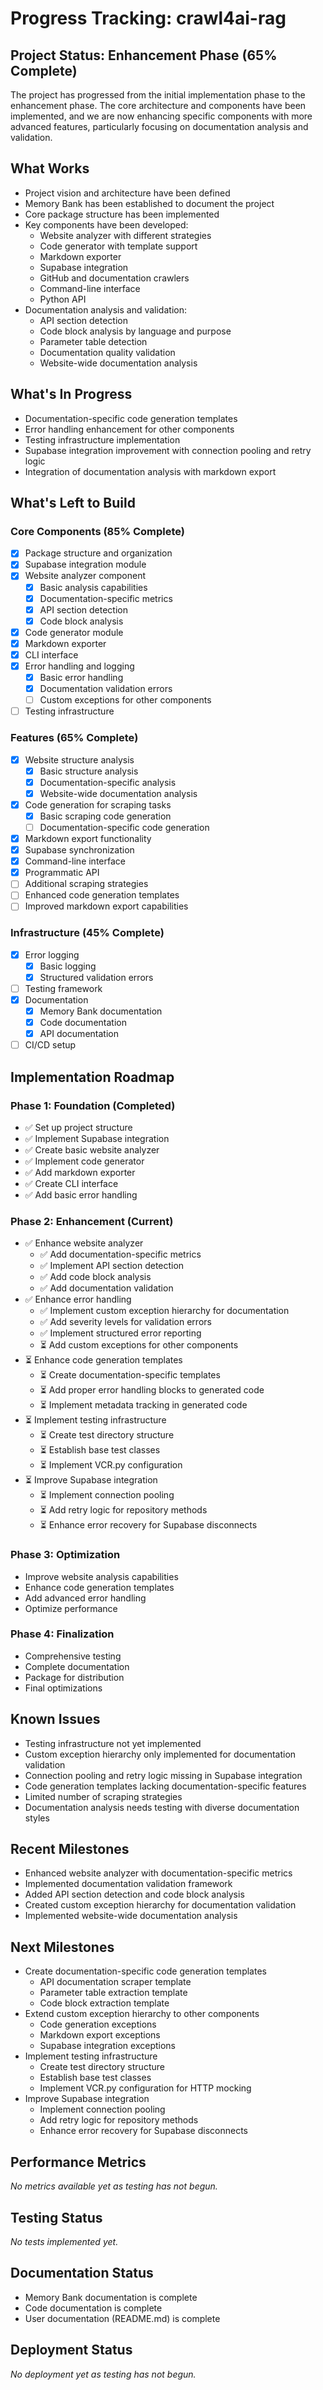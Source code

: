 # Progress Tracking: crawl4ai-rag

## Project Status: Enhancement Phase (65% Complete)

The project has progressed from the initial implementation phase to the enhancement phase. The core architecture and components have been implemented, and we are now enhancing specific components with more advanced features, particularly focusing on documentation analysis and validation.

## What Works
- Project vision and architecture have been defined
- Memory Bank has been established to document the project
- Core package structure has been implemented
- Key components have been developed:
  - Website analyzer with different strategies
  - Code generator with template support
  - Markdown exporter
  - Supabase integration
  - GitHub and documentation crawlers
  - Command-line interface
  - Python API
- Documentation analysis and validation:
  - API section detection
  - Code block analysis by language and purpose
  - Parameter table detection
  - Documentation quality validation
  - Website-wide documentation analysis

## What's In Progress
- Documentation-specific code generation templates
- Error handling enhancement for other components
- Testing infrastructure implementation
- Supabase integration improvement with connection pooling and retry logic
- Integration of documentation analysis with markdown export

## What's Left to Build

### Core Components (85% Complete)
- [x] Package structure and organization
- [x] Supabase integration module
- [x] Website analyzer component
  - [x] Basic analysis capabilities
  - [x] Documentation-specific metrics
  - [x] API section detection
  - [x] Code block analysis
- [x] Code generator module
- [x] Markdown exporter
- [x] CLI interface
- [x] Error handling and logging
  - [x] Basic error handling
  - [x] Documentation validation errors
  - [ ] Custom exceptions for other components
- [ ] Testing infrastructure

### Features (65% Complete)
- [x] Website structure analysis
  - [x] Basic structure analysis
  - [x] Documentation-specific analysis
  - [x] Website-wide documentation analysis
- [x] Code generation for scraping tasks
  - [x] Basic scraping code generation
  - [ ] Documentation-specific code generation
- [x] Markdown export functionality
- [x] Supabase synchronization
- [x] Command-line interface
- [x] Programmatic API
- [ ] Additional scraping strategies
- [ ] Enhanced code generation templates
- [ ] Improved markdown export capabilities

### Infrastructure (45% Complete)
- [x] Error logging
  - [x] Basic logging
  - [x] Structured validation errors
- [ ] Testing framework
- [x] Documentation
  - [x] Memory Bank documentation
  - [x] Code documentation
  - [x] API documentation
- [ ] CI/CD setup

## Implementation Roadmap

### Phase 1: Foundation (Completed)
- ✅ Set up project structure
- ✅ Implement Supabase integration
- ✅ Create basic website analyzer
- ✅ Implement code generator
- ✅ Add markdown exporter
- ✅ Create CLI interface
- ✅ Add basic error handling

### Phase 2: Enhancement (Current)
- ✅ Enhance website analyzer
  - ✅ Add documentation-specific metrics
  - ✅ Implement API section detection
  - ✅ Add code block analysis
  - ✅ Add documentation validation
- ✅ Enhance error handling
  - ✅ Implement custom exception hierarchy for documentation
  - ✅ Add severity levels for validation errors
  - ✅ Implement structured error reporting
  - ⏳ Add custom exceptions for other components
- ⏳ Enhance code generation templates
  - ⏳ Create documentation-specific templates
  - ⏳ Add proper error handling blocks to generated code
  - ⏳ Implement metadata tracking in generated code
- ⏳ Implement testing infrastructure
  - ⏳ Create test directory structure
  - ⏳ Establish base test classes
  - ⏳ Implement VCR.py configuration
- ⏳ Improve Supabase integration
  - ⏳ Implement connection pooling
  - ⏳ Add retry logic for repository methods
  - ⏳ Enhance error recovery for Supabase disconnects

### Phase 3: Optimization
- Improve website analysis capabilities
- Enhance code generation templates
- Add advanced error handling
- Optimize performance

### Phase 4: Finalization
- Comprehensive testing
- Complete documentation
- Package for distribution
- Final optimizations

## Known Issues
- Testing infrastructure not yet implemented
- Custom exception hierarchy only implemented for documentation validation
- Connection pooling and retry logic missing in Supabase integration
- Code generation templates lacking documentation-specific features
- Limited number of scraping strategies
- Documentation analysis needs testing with diverse documentation styles

## Recent Milestones
- Enhanced website analyzer with documentation-specific metrics
- Implemented documentation validation framework
- Added API section detection and code block analysis
- Created custom exception hierarchy for documentation validation
- Implemented website-wide documentation analysis

## Next Milestones
- Create documentation-specific code generation templates
  - API documentation scraper template
  - Parameter table extraction template
  - Code block extraction template
- Extend custom exception hierarchy to other components
  - Code generation exceptions
  - Markdown export exceptions
  - Supabase integration exceptions
- Implement testing infrastructure
  - Create test directory structure
  - Establish base test classes
  - Implement VCR.py configuration for HTTP mocking
- Improve Supabase integration
  - Implement connection pooling
  - Add retry logic for repository methods
  - Enhance error recovery for Supabase disconnects

## Performance Metrics
*No metrics available yet as testing has not begun.*

## Testing Status
*No tests implemented yet.*

## Documentation Status
- Memory Bank documentation is complete
- Code documentation is complete
- User documentation (README.md) is complete

## Deployment Status
*No deployment yet as testing has not begun.*
